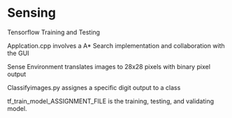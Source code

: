 # Sensing
Tensorflow Training and Testing

Applcation.cpp involves a A* Search implementation and collaboration with the GUI

Sense Environment translates images to 28x28 pixels with binary pixel output

Classifyimages.py assignes a specific digit output to a class

tf_train_model_ASSIGNMENT_FILE is the training, testing, and validating model.
